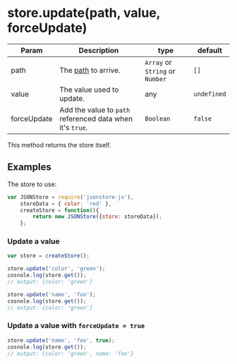 # store.update(path, value, forceUpdate)
| **Param** | **Description** | **type** | **default** |
| --- | --- | --- | --- |
| path  | The [path](https://github.com/Jimmy-YMJ/jsonstore-js#about-the-path-param) to arrive. | `Array` or `String` or `Number` | `[]` |
| value  | The value used to update. | any | `undefined`|
| forceUpdate | Add the value to `path` referenced data when it's `true`. | `Boolean` | `false` |

This method returns the store itself.

## Examples
The store to use:
```javascript
var JSONStore = require('jsonstore-js'),
    storeData = { color: 'red' },
    createStore = function(){
        return new JSONStore({store: storeData});
    };
```
### Update a value
```javascript
var store = createStore();

store.update('color', 'green');
cosnole.log(store.get());
// output: {color: 'green'}

store.update('name', 'foo');
cosnole.log(store.get());
// output: {color: 'green'}
```
### Update a value with `forceUpdate = true`
```javascript
store.update('name', 'foo', true);
cosnole.log(store.get());
// output: {color: 'green', name: 'foo'}
```
